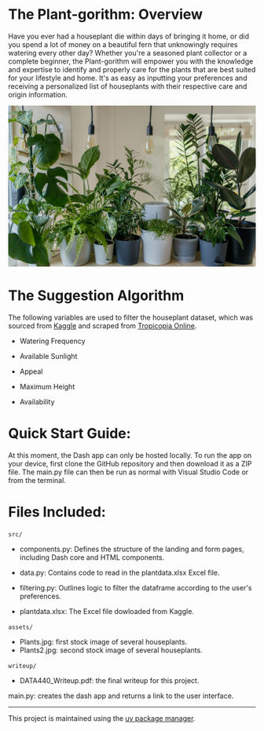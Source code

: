 # The Plant-gorithm: Overview

Have you ever had a houseplant die within days of bringing it home, or did you spend a lot of money on a beautiful fern that unknowingly requires watering every other day? Whether you're a seasoned plant collector or a complete beginner, the Plant-gorithm will empower you with the knowledge and expertise to identify and properly care for the plants that are best suited for your lifestyle and home. It's as easy as inputting your preferences and receiving a personalized list of houseplants with their respective care and origin information.

![Housplants](assets/Plants2.jpg)

# The Suggestion Algorithm
 
The following variables are used to filter the houseplant dataset, which was sourced from [Kaggle](https://www.kaggle.com/datasets/iottech/plant) and scraped from [Tropicopia Online](https://www.tropicopia.com).

- Watering Frequency

- Available Sunlight

- Appeal

- Maximum Height

- Availability

# Quick Start Guide:

At this moment, the Dash app can only be hosted locally. To run the app on your device, first clone the GitHub repository and then download it as a ZIP file. The main.py file can then be run as normal with Visual Studio Code or from the terminal.

# Files Included:

`src/`

- components.py: Defines the structure of the landing and form pages, including Dash core and HTML components.

- data.py: Contains code to read in the plantdata.xlsx Excel file.

- filtering.py: Outlines logic to filter the dataframe according to the user's preferences.

- plantdata.xlsx: The Excel file dowloaded from Kaggle.

`assets/`

- Plants.jpg: first stock image of several houseplants.
- Plants2.jpg: second stock image of several houseplants.

`writeup/`

- DATA440_Writeup.pdf: the final writeup for this project.

main.py: creates the dash app and returns a link to the user interface.

---

This project is maintained using the [uv package manager](https://docs.astral.sh/uv/).




